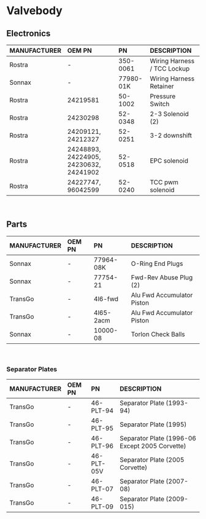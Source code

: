# Valvebody

## Electronics

| MANUFACTURER | OEM PN | PN | DESCRIPTION |
| :- | :- | :- | :- |
| Rostra | - | 350-0061 | Wiring Harness / TCC Lockup |
| Sonnax | - | 77980-01K | Wiring Harness Retainer |
| Rostra | 24219581 | 50-1002 | Pressure Switch |
| Rostra | 24230298 | 52-0348 | 2-3 Solenoid (2) |
| Rostra | 24209121, 24212327 | 52-0251 | 3-2 downshift |
| Rostra | 24248893, 24224905, 24230632, 24241902 | 52-0518 | EPC solenoid |
| Rostra | 24227747, 96042599 | 52-0240 | TCC pwm solenoid |

&nbsp;

## Parts

| MANUFACTURER | OEM PN | PN | DESCRIPTION |
| :- | :- | :- | :- |
| Sonnax | - | 77964-08K | O-Ring End Plugs |
| Sonnax | - | 77754-21 | Fwd-Rev Abuse Plug (2) |
| TransGo | - | 4l6-fwd | Alu Fwd Accumulator Piston |
| TransGo | - | 4l65-2acm | Alu Fwd Accumulator Piston |
| Sonnax | - | 10000-08 | Torlon Check Balls |

&nbsp;

### Separator Plates

| MANUFACTURER | OEM PN | PN | DESCRIPTION |
| :- | :- | :- | :- |
| TransGo | - | 46-PLT-94 | Separator Plate (1993-94) |
| TransGo | - | 46-PLT-95 | Separator Plate (1995) |
| TransGo | - | 46-PLT-96 | Separator Plate (1996-06 Except 2005 Corvette) |
| TransGo | - | 46-PLT-05V | Separator Plate (2005 Corvette) |
| TransGo | - | 46-PLT-07 | Separator Plate (2007-08) |
| TransGo | - | 46-PLT-09 | Separator Plate (2009-015) |
